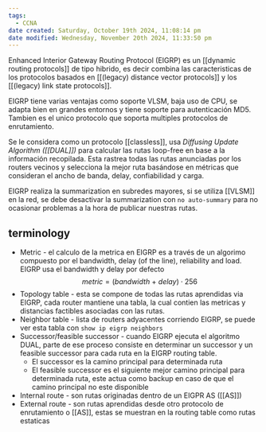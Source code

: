 ```yaml
---
tags:
  - CCNA
date created: Saturday, October 19th 2024, 11:08:14 pm
date modified: Wednesday, November 20th 2024, 11:33:50 pm
---
```

Enhanced Interior Gateway Routing Protocol (EIGRP) es un [[dynamic routing protocols]] de tipo hibrido, es decir combina las caracteristicas de los protocolos basados en [[(legacy) distance vector protocols]] y los [[(legacy) link state protocols]]. 

EIGRP tiene varias ventajas como soporte VLSM, baja uso de CPU, se adapta bien en grandes entornos y tiene soporte para autenticación MD5. Tambien es el unico protocolo que soporta multiples protocolos de enrutamiento. 

Se le considera como un protocolo [[classless]], usa _Diffusing Update Algorithm ([[DUAL]])_ para calcular las rutas loop-free en base a la información recopilada. Esta rastrea todas las rutas anunciadas por los routers vecinos y selecciona la mejor ruta basándose en métricas que consideran el ancho de banda, delay, confiabilidad y carga. 

EIGRP realiza la summarization en subredes mayores, si se utiliza [[VLSM]] en la red, se debe desactivar la summarization con `no auto-summary` para no ocasionar problemas a la hora de publicar nuestras rutas.

## terminology
- Metric - el calculo de la metrica en EIGRP es a través de un algorimo compuesto por el bandwidth, delay (of the line), reliability and load. EIGRP usa el bandwidth y delay por defecto $$metric=(bandwidth\ +\ delay) \cdot 256$$
- Topology table - esta se compone de todas las rutas aprendidas via EIGRP, cada router mantiene una tabla, la cual contien las metricas y distancias factibles asociadas con las rutas. 
- Neighbor table - lista de routers adyacentes corriendo EIGRP, se puede ver esta tabla con `show ip eigrp neighbors`
- Successor/feasible successor - cuando EIGRP ejecuta el algoritmo DUAL, parte de ese proceso consiste en determinar un successor y un feasible successor para cada ruta en la EIGRP routing table. 
	- El successor es la camino principal para determinada ruta 
	- El feasible successor es el siguiente mejor camino principal para determinada ruta, este actua como backup en caso de que el camino principal no este disponible 
- Internal route - son rutas originadas dentro de un EIGPR AS ([[AS]])
- External route - son rutas aprendidas desde otro protocolo de enrutamiento o [[AS]], estas se muestran en la routing table como rutas estaticas